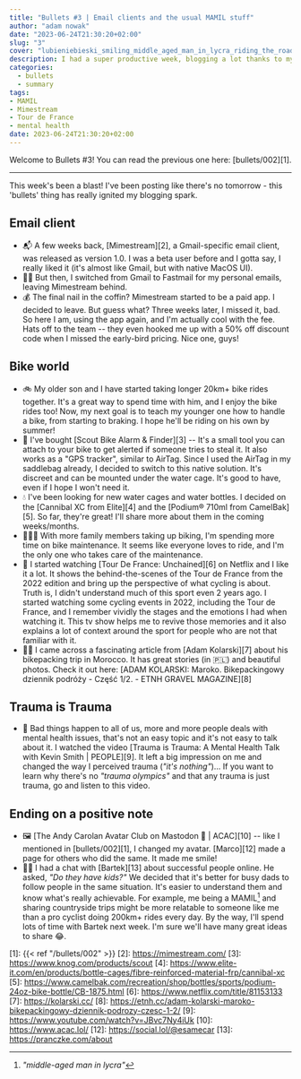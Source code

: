```yaml
---
title: "Bullets #3 | Email clients and the usual MAMIL stuff"
author: "adam nowak"
date: "2023-06-24T21:30:20+02:00"
slug: "3"
cover: "lubieniebieski_smiling_middle_aged_man_in_lycra_riding_the_road_4c427a66-00b8-4bd1-9ffe-625a49514cc2.png"
description: I had a super productive week, blogging a lot thanks to my new 'bullets' format. I've revisited Mimestream, an email client, and been biking a lot with my son. Bought a new bike alarm, water cages, and bottles. Also, I enjoyed a Netflix show about the Tour de France. A video about trauma left a big impact on me. Finally, a chat with a friend made me value relatability online.
categories:
  - bullets
  - summary
tags:
- MAMIL
- Mimestream
- Tour de France
- mental health
date: 2023-06-24T21:30:20+02:00
---
```


Welcome to Bullets #3! You can read the previous one here: [bullets/002][1].

---

This week's been a blast! I've been posting like there's no tomorrow - this 'bullets' thing has really ignited my blogging spark.

## Email client

- 📬 A few weeks back, [Mimestream][2], a Gmail-specific email client, was released as version 1.0. I was a beta user before and I gotta say, I really liked it (it's almost like Gmail, but with native MacOS UI).
- 🏃‍♂️ But then, I switched from Gmail to Fastmail for my personal emails, leaving Mimestream behind.
- 💰 The final nail in the coffin? Mimestream started to be a paid app. I decided to leave. But guess what? Three weeks later, I missed it, bad. So here I am, using the app again, and I'm actually cool with the fee. Hats off to the team -- they even hooked me up with a 50% off discount code when I missed the early-bird pricing. Nice one, guys!

## Bike world

- 🚲 My older son and I have started taking longer 20km+ bike rides together. It's a great way to spend time with him, and I enjoy the bike rides too! Now, my next goal is to teach my younger one how to handle a bike, from starting to braking. I hope he'll be riding on his own by summer!
- 🚨 I've bought [Scout Bike Alarm & Finder][3] -- It's a small tool you can attach to your bike to get alerted if someone tries to steal it. It also works as a "GPS tracker", similar to AirTag. Since I used the AirTag in my saddlebag already, I decided to switch to this native solution. It's discreet and can be mounted under the water cage. It's good to have, even if I hope I won't need it.
- 💧 I've been looking for new water cages and water bottles. I decided on the [Cannibal XC from Elite][4] and the [Podium® 710ml from CamelBak][5]. So far, they're great! I'll share more about them in the coming weeks/months.
- 👨🏻‍🔧 With more family members taking up biking, I'm spending more time on bike maintenance. It seems like everyone loves to ride, and I'm the only one who takes care of the maintenance.
- 🍿 I started watching [Tour De France: Unchained][6] on Netflix and I like it a lot. It shows the behind-the-scenes of the Tour de France from the 2022 edition and bring up the perspective of what cycling is about. Truth is, I didn't understand much of this sport even 2 years ago. I started watching some cycling events in 2022, including the Tour de France, and I remember vividly the stages and the emotions I had when watching it. This tv show helps me to revive those memories and it also explains a lot of context around the sport for people who are not that familiar with it.
- 🚵‍♂️ I came across a fascinating article from [Adam Kolarski][7] about his bikepacking trip in Morocco. It has great stories (in 🇵🇱) and beautiful photos. Check it out here: [ADAM KOLARSKI: Maroko. Bikepackingowy dziennik podróży - Część 1/2. - ETNH GRAVEL MAGAZINE][8]

## Trauma is Trauma

- 🤕 Bad things happen to all of us, more and more people deals with mental health issues, that's not an easy topic and it's not easy to talk about it. I watched the video [Trauma is Trauma: A Mental Health Talk with Kevin Smith | PEOPLE][9]. It left a big impression on me and changed the way I perceived trauma (_"it's nothing"_)... If you want to learn why there's no _"trauma olympics"_ and that any trauma is just trauma, go and listen to this video.

## Ending on a positive note

- 🖼️ [The Andy Carolan Avatar Club on Mastodon 🤘 | ACAC][10] -- like I mentioned in [bullets/002][1], I changed my avatar. [Marco][12] made a page for others who did the same. It made me smile!
- 👶🏻 I had a chat with [Bartek][13] about successful people online. He asked, _"Do they have kids?"_ We decided that it's better for busy dads to follow people in the same situation. It's easier to understand them and know what's really achievable. For example, me being a MAMIL[^1] and sharing countryside trips might be more relatable to someone like me than a pro cyclist doing 200km+ rides every day. By the way, I'll spend lots of time with Bartek next week. I'm sure we'll have many great ideas to share 😂.

[1]: {{< ref "/bullets/002" >}}
[2]: https://mimestream.com/
[3]: https://www.knog.com/products/scout
[4]: https://www.elite-it.com/en/products/bottle-cages/fibre-reinforced-material-frp/cannibal-xc
[5]: https://www.camelbak.com/recreation/shop/bottles/sports/podium-24oz-bike-bottle/CB-1875.html
[6]: https://www.netflix.com/title/81153133
[7]: https://kolarski.cc/
[8]: https://etnh.cc/adam-kolarski-maroko-bikepackingowy-dziennik-podrozy-czesc-1-2/
[9]: https://www.youtube.com/watch?v=JBvc7Ny4iUk
[10]: https://www.acac.lol/
[12]: https://social.lol/@esamecar
[13]: https://pranczke.com/about

[^1]: _"middle-aged man in lycra"_
